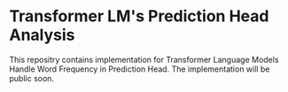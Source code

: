 # Transformer LM's Prediction Head Analysis
This repositry contains implementation for Transformer Language Models Handle Word Frequency in Prediction Head.
The implementation will be public soon.
